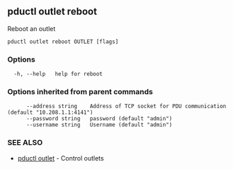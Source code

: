 ## pductl outlet reboot

Reboot an outlet

```
pductl outlet reboot OUTLET [flags]
```

### Options

```
  -h, --help   help for reboot
```

### Options inherited from parent commands

```
      --address string    Address of TCP socket for PDU communication (default "10.208.1.1:4141")
      --password string   password (default "admin")
      --username string   Username (default "admin")
```

### SEE ALSO

* [pductl outlet](pductl_outlet.md)	 - Control outlets

